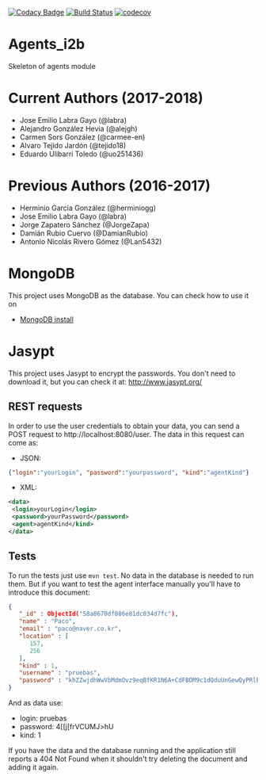 [![Codacy Badge](https://api.codacy.com/project/badge/Grade/0a5332a696ea4b06aa9f43a39f3f21f0)](https://www.codacy.com/app/jelabra/Agents_i2b?utm_source=github.com&amp;utm_medium=referral&amp;utm_content=Arquisoft/Agents_i2b&amp;utm_campaign=Badge_Grade)
[![Build Status](https://travis-ci.org/Arquisoft/Agents_i2b.svg?branch=master)](https://travis-ci.org/Arquisoft/Agents_i2b)
[![codecov](https://codecov.io/gh/Arquisoft/Agents_i2b/branch/master/graph/badge.svg)](https://codecov.io/gh/Arquisoft/Agents_i2b)


# Agents_i2b

Skeleton of agents module

# Current Authors (2017-2018)
- Jose Emilio Labra Gayo (@labra)
- Alejandro González Hevia (@alejgh)
- Carmen Sors González (@carmee-en)
- Alvaro Tejido Jardón (@tejido18)
- Eduardo Ulibarri Toledo (@uo251436)

# Previous Authors (2016-2017)

- Herminio García González (@herminiogg)
- Jose Emilio Labra Gayo (@labra)
- Jorge Zapatero Sánchez (@JorgeZapa)
- Damián Rubio Cuervo (@DamianRubio)
- Antonio Nicolás Rivero Gómez (@Lan5432)

# MongoDB
This project uses MongoDB as the database. You can check how to use it on
 - [MongoDB install](https://github.com/Arquisoft/participants_i2b/wiki/MongoDB)

# Jasypt
This project uses Jasypt to encrypt the passwords. You don't need to download it, but you can check it at: http://www.jasypt.org/
 
## REST requests
In order to use the user credentials to obtain your data, you can send a POST request to http://localhost:8080/user. The
data in this request can come as:
 - JSON:
```json
{"login":"yourLogin", "password":"yourpassword", "kind":"agentKind"}
```

- XML:
```xml
<data>
 <login>yourLogin</login>
 <password>yourPassword</password>
 <agent>agentKind</kind>
</data>
```

## Tests
To run the tests just use `mvn test`. No data in the database is needed to run them. But if you want to test the
agent interface manually you'll have to introduce this document:

```json
{
   "_id" : ObjectId("58a8670df086e81dc034d7fc"),
   "name" : "Paco",
   "email" : "paco@naver.co.kr",
   "location" : [
      157,
      256
   ],
   "kind" : 1,
   "username" : "pruebas",
   "password" : "khZZwjdhWwVbMdmOvz9eqBfKR1N6A+CdFBDM9c1dQduUnGewQyPRlBxB4Q6wT7Cq"
}
```

And as data use:
 - login: pruebas
 - password: 4[[j[frVCUMJ>hU
 - kind: 1

 If you have the data and the database running and the application still reports a 404 Not Found when it shouldn't
 try deleting the document and adding it again.




